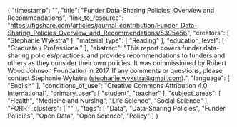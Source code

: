 {
    "timestamp": "",
    "title": "Funder Data-Sharing Policies: Overview and Recommendations",
    "link_to_resource": "https://figshare.com/articles/journal_contribution/Funder_Data-Sharing_Policies_Overview_and_Recommendations/5395456",
    "creators": [
        "Stephanie Wykstra"
    ],
    "material_type": [
        "Reading"
    ],
    "education_level": [
        "Graduate / Professional"
    ],
    "abstract": "This report covers funder data-sharing policies/practices, and provides recommendations to funders and others as they consider their own policies. It was commissioned by Robert Wood Johnson Foundation in 2017. If any comments or questions, please contact Stephanie Wykstra (stephanie.wykstra@gmail.com).",
    "language": [
        "English"
    ],
    "conditions_of_use": "Creative Commons Attribution 4.0 International",
    "primary_user": [
        "student",
        "teacher"
    ],
    "subject_areas": [
        "Health",
        "Medicine and Nursing",
        "Life Science",
        "Social Science"
    ],
    "FORRT_clusters": [
        ""
    ],
    "tags": [
        "Data",
        "Data-Sharing Policies",
        "Funder Policies",
        "Open Data",
        "Open Science",
        "Policy"
    ]
}